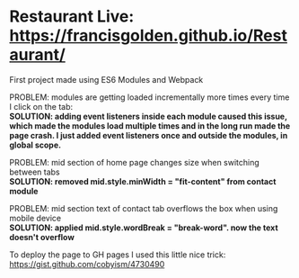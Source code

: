 # Restaurant Live: https://francisgolden.github.io/Restaurant/

First project made using ES6 Modules and Webpack

PROBLEM: modules are getting loaded incrementally more times every time I click on the tab:<br>
**SOLUTION: adding event listeners inside each module caused this issue, which made the modules load multiple times and  in the long run made the page crash. I just added event listeners once and outside the modules, in global scope.**

PROBLEM: mid section of home page changes size when switching between tabs<br>
**SOLUTION: removed mid.style.minWidth = "fit-content" from contact module**

PROBLEM: mid section text of contact tab overflows the box when using mobile device <br>
**SOLUTION: applied mid.style.wordBreak = "break-word". now the text doesn't overflow**

To deploy the page to GH pages I used this little nice trick: https://gist.github.com/cobyism/4730490

